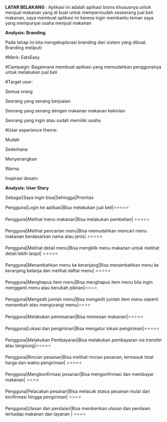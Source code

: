 **LATAR BELAKANG** : Aplikasi ini adalah aplikasi bisnis khususnya untuk menjual makanan yang di buat untuk mempermudah seseorang jual beli makanan, saya membuat aplikasi ini karena ingin membantu teman saya yang mempunyai usaha menjual makanan


**Analysis: Branding**

Pada tahap ini kita mengeksplorasi branding dari sistem yang dibuat. Branding meliputi:


#Merk: EatsEasy


#Campaign: Bagaimana membuat aplikasi yang memudahkan penggunanya untuk melakukan jual beli


#Target user:


Semua orang


Seorang yang senang berjualan


Seorang yang senang dengan makanan makanan kekinian 


Seorang yang ingin atau sudah memiliki usaha

#User experience theme:


Mudah


Sederhana


Menyenangkan


Warna: 


Inspirasi desain:

**Analysis: User Story**


Sebagai|Saya ingin bisa|Sehingga|Prioritas


Pengguna|Login ke aplikasi|Bisa melakukan jual beli|⭐⭐⭐⭐⭐


Pengguna|Melihat menu makanan|Bisa melakukan pembelian|	⭐⭐⭐⭐⭐


Pengguna|Melihat pencarian menu|Bisa memudahkan mencari menu makanan berdasarkan nama atau jenis|	⭐⭐⭐⭐⭐


Pengguna|Melihat detail menu|Bisa mengklik menu makanan untuk melihat detail lebih lanjut|	⭐⭐⭐⭐⭐


Pengguna|Menambahkan menu ke keranjang|Bisa menambahkan menu ke keranjang belanja dan melihat daftar menu|	⭐⭐⭐⭐⭐


Pengguna|Menghapus item menu|Bisa menghapus item menu bila ingin mengganti menu atau berubah pikiran|⭐⭐⭐⭐


Pengguna|Mengedit jumlah menu|Bisa mengedit jumlah item menu seperti menambah atau mengurangi menu|⭐⭐⭐⭐


Pengguna|Melakukan pemesanan|Bisa memesan makanan|⭐⭐⭐⭐⭐


Pengguna|Lokasi dan pengiriman|Bisa mengatur lokasi pengiriman|⭐⭐⭐⭐⭐


Pengguna|Melakukan Pembayaran|Bisa melakukan pembayaran via transfer atau langsung|⭐⭐⭐⭐⭐


Pengguna|Rincian pesanan|Bisa melihat rincian pesanan, termasuk total harga dan waktu pengiriman|	⭐⭐⭐⭐⭐


Pengguna|Mengkonfirmasi pesanan|Bisa mengonfirmasi dan membayar makanan|	⭐⭐⭐⭐


Pengguna|Pelacakan pesanan|Bisa melacak status pesanan mulai dari konfirmasi hingga pengiriman|	⭐⭐⭐⭐


Pengguna|Ulasan dan penilaian|Bisa memberikan ulasan dan penilaian terhadap makanan dan layanan |	⭐⭐⭐⭐








